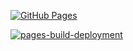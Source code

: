 [![GitHub Pages](https://github.com/barkand/RiskLab_Gatsby/actions/workflows/build-deploy.yml/badge.svg)](https://github.com/barkand/RiskLab_Gatsby/actions/workflows/build-deploy.yml)

[![pages-build-deployment](https://github.com/barkand/RiskLab_Gatsby/actions/workflows/pages/pages-build-deployment/badge.svg)](https://github.com/barkand/RiskLab_Gatsby/actions/workflows/pages/pages-build-deployment)